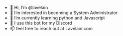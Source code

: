 - 👋 Hi, I’m @lavelain
- 👀 I’m interested in becoming a System Administrator
- 🌱 I’m currently learning python and Javascript
- 💞️ I use this bot for my Discord
- 📫 feel free to reach out at Lavelain.com

<!---
lavelain/lavelain is a ✨ special ✨ repository because its `README.md` (this file) appears on your GitHub profile.
You can click the Preview link to take a look at your changes.
--->
